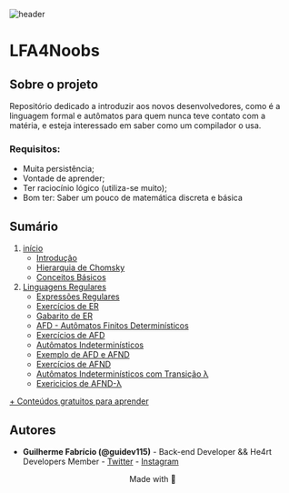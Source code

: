 ![header](https://github.com/andreluispy/assembly4noobs/blob/main/header-4noobs.svg)

# LFA4Noobs

## Sobre o projeto

Repositório dedicado a introduzir aos novos desenvolvedores, como é a linguagem formal e autômatos para quem nunca teve contato com a matéria, e esteja interessado em saber como um compilador o usa.

### Requisitos:
- Muita persistência;
- Vontade de aprender;
- Ter raciocínio lógico (utiliza-se muito);
- Bom ter: Saber um pouco de matemática discreta e básica

## Sumário

1. [início](1-introducao)
	- [Introdução](1-introducao/1-introducao-lfa.md)
	- [Hierarquia de Chomsky](1-introducao/2-hierarquia-chomsky.md)
	- [Conceitos Básicos](1-introducao/3-conceitos-basicos.md)
2. [Linguagens Regulares](2-linguagem-regulares)
	- [Expressões Regulares](2-linguagem-regulares/01-expressoes-regulares.md)
	- [Exercícios de ER](2-linguagem-regulares/02-exercicios-ER.md)
	- [Gabarito de ER](2-linguagem-regulares/03-gabarito-ER.md)
	- [AFD - Autômatos Finitos Determinísticos](2-linguagem-regulares/04-automatos-deterministicos.md)
	- [Exercícios de AFD](2-linguagem-regulares/05-exercicios-afd.md)
	- [Autômatos Indeterminísticos](07-automatos-inderministicos-afnd.md)
	- [Exemplo de AFD e AFND](07.1-automatos-inderministicos-afnd.md)
	- [Exercícios de AFND](08-exercicios-afnd.md)
	- [Autômatos Indeterminísticos com Transição λ](10-automatos-inderministicos-λ-afnd-λ.md)
	- [Exericicios de AFND-λ](11-exercicio-afnd-λ.md)

[+ Conteúdos gratuitos para aprender](https://github.com/he4rt/4noobs)

## Autores

- **Guilherme Fabrício (@guidev115)** - Back-end Developer && He4rt Developers Member - [Twitter](https://twitter.com/guidev115) - [Instagram](https://www.instagram.com/guidev115/)

<p align="center">Made with 💜</p>